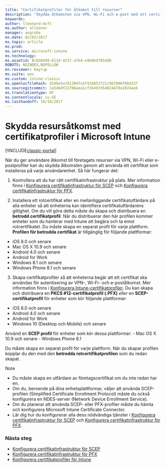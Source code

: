 ```yaml
---
title: "Certifikatprofiler för åtkomst till resurser"
description: "Skydda åtkomsten via VPN, Wi-Fi och e-post med ett certifikat som installeras på varje användarenhet."
keywords: 
author: lleonard-msft
ms.author: alleonar
manager: angrobe
ms.date: 02/03/2017
ms.topic: article
ms.prod: 
ms.service: microsoft-intune
ms.technology: 
ms.assetid: 8cbb8499-611d-4217-a7b4-e9b864785dd0
ROBOTS: NOINDEX,NOFOLLOW
ms.reviewer: kmyrup
ms.suite: ems
ms.custom: intune-classic
ms.openlocfilehash: d20be5a701204fa3f41b051f21c967096f68d337
ms.sourcegitcommit: 1a54bdf22786aea1cf1b497d54024470e1024aeb
ms.translationtype: HT
ms.contentlocale: sv-SE
ms.lasthandoff: 10/10/2017
---
```

# <a name="secure-resource-access-with-certificate-profiles-in-microsoft-intune"></a>Skydda resursåtkomst med certifikatprofiler i Microsoft Intune

[!INCLUDE[classic-portal](../includes/classic-portal.md)]

När du ger användare åtkomst till företagets resurser via VPN, Wi-Fi eller e-postprofiler kan du skydda åtkomsten genom att använda ett certifikat som installeras på varje användarenhet. Så här fungerar det:

1. Kontrollera att du har rätt certifikatinfrastruktur på plats. Mer information finns i [Konfigurera certifikatinfrastruktur för SCEP](configure-certificate-infrastructure-for-scep.md) och [Konfigurera certifikatinfrastruktur för PFX](configure-certificate-infrastructure-for-pfx.md).

2. Installera ett rotcertifikat eller en mellanliggande certifikatutfärdare på alla enheter så att enheterna kan identifiera certifikatutfärdarens giltighet. Om du vill göra detta måste du skapa och distribuera en **betrodd certifikatprofil**. När du distribuerar den här profilen kommer enheter som du hanterar med Intune att begära och ta emot rotcertifikatet. Du måste skapa en separat profil för varje plattform. **Profilen för betrodda certifikat** är tillgänglig för följande plattformar:
 -  iOS 8.0 och senare
 -  Mac OS X 10.9 och senare
 -  Android 4.0 och senare
 -  Android for Work
 -  Windows 8.1 och senare
 -  Windows Phone 8.1 och senare

3. Skapa certifikatprofiler så att enheterna begär att ett certifikat ska användas för autentisering av VPN-, Wi-Fi- och e-poståtkomst. Mer information finns i [Konfigurera Intune-certifikatprofiler](configure-intune-certificate-profiles.md). Du kan skapa och distribuera en **PKCS #12-certifikatprofil (.PFX)** *eller* en **SCEP-certifikatprofil** för enheter som kör följande plattformar:

  -  iOS 8.0 och senare
  -  Android 4.0 och senare
  -  Android for Work
  -  Windows 10 (Desktop och Mobile) och senare

  Använd en **SCEP profil** för enheter som kör dessa plattformar:
    -   Mac OS X 10.9 och senare
    -   Windows Phone 8.1

Du måste skapa en separat profil för varje plattform. När du skapar profilen kopplar du den med den **betrodda rotcertifikatprofilen** som du redan skapat.

> [!NOTE]           
> - Du måste skapa en utfärdare av företagscertifikat om du inte redan har en.
>- Om du, beroende på dina enhetsplattformar, väljer att använda SCEP-profilen (Simplified Certificate Enrollment Protocol) måste du också konfigurera en NDES-server (Network Device Enrollment Service).
>-  Om du planerar att använda SCEP- eller PFX-profiler måste du hämta och konfigurera Microsoft Intune Certificate Connector.
>-  Lär dig hur du konfigurerar alla dess nödvändiga tjänster i [Konfigurera certifikatinfrastruktur för SCEP](configure-certificate-infrastructure-for-scep.md) och [Konfigurera certifikatinfrastruktur för PFX](configure-certificate-infrastructure-for-pfx.md).

### <a name="next-steps"></a>Nästa steg
- [Konfigurera certifikatinfrastruktur för SCEP](configure-certificate-infrastructure-for-scep.md)
- [Konfigurera certifikatinfrastruktur för PFX](configure-certificate-infrastructure-for-pfx.md)
- [Konfigurera certifikatprofiler för Intune](configure-intune-certificate-profiles.md)

